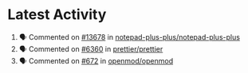 # Latest Activity

<!--START_SECTION:activity-->
1. 🗣 Commented on [#13678](https://github.com/notepad-plus-plus/notepad-plus-plus/issues/13678) in [notepad-plus-plus/notepad-plus-plus](https://github.com/notepad-plus-plus/notepad-plus-plus)
2. 🗣 Commented on [#6360](https://github.com/prettier/prettier/issues/6360) in [prettier/prettier](https://github.com/prettier/prettier)
3. 🗣 Commented on [#672](https://github.com/openmod/openmod/issues/672) in [openmod/openmod](https://github.com/openmod/openmod)
<!--END_SECTION:activity-->
